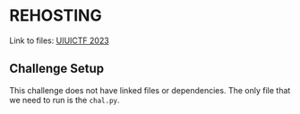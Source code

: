 # REHOSTING

Link to files: [UIUICTF 2023](https://github.com/sigpwny/UIUCTF-2023-Public/blob/main/challenges/crypto/group_project/challenge/chal.py)

## Challenge Setup
This challenge does not have linked files or dependencies. The only file that we need to run is the `chal.py`. 